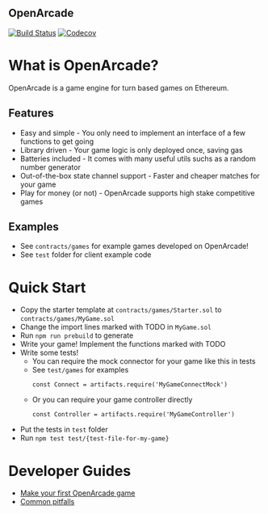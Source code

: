 OpenArcade
---
[![Build Status](https://travis-ci.com/libertylocked/openarcade.svg?token=Zxc7dXTsMTVkgzbD5qVN&branch=master)](https://travis-ci.com/libertylocked/openarcade)
[![Codecov](https://codecov.io/gh/libertylocked/openarcade/branch/master/graph/badge.svg?token=taDYJ6t9PK)](https://codecov.io/gh/libertylocked/openarcade)

# What is OpenArcade?
OpenArcade is a game engine for turn based games on Ethereum.

## Features
- Easy and simple - You only need to implement an interface of a few functions to get going
- Library driven - Your game logic is only deployed once, saving gas
- Batteries included - It comes with many useful utils suchs as a random number generator
- Out-of-the-box state channel support - Faster and cheaper matches for your game
- Play for money (or not) - OpenArcade supports high stake competitive games

## Examples
- See `contracts/games` for example games developed on OpenArcade!
- See `test` folder for client example code

# Quick Start
- Copy the starter template at `contracts/games/Starter.sol` to `contracts/games/MyGame.sol`
- Change the import lines marked with TODO in `MyGame.sol`
- Run `npm run prebuild` to generate
- Write your game! Implement the functions marked with TODO
- Write some tests!
    - You can require the mock connector for your game like this in tests
    - See `test/games` for examples
        ```
        const Connect = artifacts.require('MyGameConnectMock')
        ```
    - Or you can require your game controller directly
        ```
        const Controller = artifacts.require('MyGameController')
        ```
- Put the tests in `test` folder
- Run `npm test test/{test-file-for-my-game}`

# Developer Guides
- [Make your first OpenArcade game](#)
- [Common pitfalls](#)
